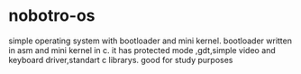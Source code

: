 # nobotro-os
simple operating system with bootloader and mini kernel.
bootloader written in asm and mini kernel in c.
it has protected mode ,gdt,simple video and keyboard driver,standart c librarys.
good for study purposes
